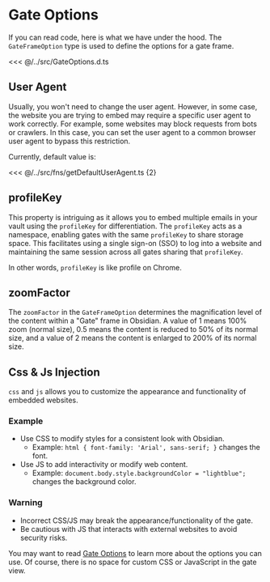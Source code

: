 # Gate Options

If you can read code, here is what we have under the hood. The `GateFrameOption` type is used to define the options for a gate frame.

<<< @/../src/GateOptions.d.ts

## User Agent

Usually, you won't need to change the user agent. However, in some case, the website you are trying to embed may require a specific user agent to work correctly. For example, some websites may block requests from bots or crawlers. In this case, you can set the user agent to a common browser user agent to bypass this restriction.

Currently, default value is:

<<< @/../src/fns/getDefaultUserAgent.ts {2}

## profileKey

This property is intriguing as it allows you to embed multiple emails in your vault using the `profileKey` for differentiation. The `profileKey` acts as a namespace, enabling gates with the same `profileKey` to share storage space. This facilitates using a single sign-on (SSO) to log into a website and maintaining the same session across all gates sharing that `profileKey`.

In other words, `profileKey` is like profile on Chrome.

## zoomFactor

The `zoomFactor` in the `GateFrameOption` determines the magnification level of the content within a "Gate" frame in Obsidian. A value of 1 means 100% zoom (normal size), 0.5 means the content is reduced to 50% of its normal size, and a value of 2 means the content is enlarged to 200% of its normal size.

## Css & Js Injection

`css` and `js` allows you to customize the appearance and functionality of embedded websites.

### Example

- Use CSS to modify styles for a consistent look with Obsidian. 
  - Example: `html { font-family: 'Arial', sans-serif; }` changes the font.
- Use JS to add interactivity or modify web content.
  - Example: `document.body.style.backgroundColor = "lightblue";` changes the background color.

### Warning

- Incorrect CSS/JS may break the appearance/functionality of the gate.
- Be cautious with JS that interacts with external websites to avoid security risks.

You may want to read [Gate Options](gate-options.md) to learn more about the options you can use. Of course, there is no space for custom CSS or JavaScript in the gate view.
